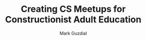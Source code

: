 ---
layout: leaf-node
title: "Creating CS Meetups for Constructionist Adult Education"
title-url: "https://computinged.wordpress.com/2014/10/08/creating-cs-meetups-for-constructionist-adult-education/"
author: "Mark Guzdial"
groups: pedagogical-styles
categories: constructionism
topics: in-the-media
summary: >
    Mark Guzdial, after writing the Constructionism for Adults blog post, lays out
    a general format for an adult computer programming meetup.  He references the Samba School,
    a place where everyone of all levels of expertise participate in a single activity, and
    two collaborative software development projects called Kansas and Nebraska.
cite: >
    Guzdial, M. (2014, Octoer 8) (blog) Creating CS Meetups for Constructionist Adult Education.
    Retrieved from https://computinged.wordpress.com/2014/10/08/creating-cs-meetups-for-constructionist-adult-education/
pub-date: 2014-10-08
added-date: 2017-04-21
resource-type: external-page
---